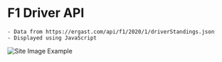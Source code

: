 # F1 Driver API
    - Data from https://ergast.com/api/f1/2020/1/driverStandings.json
    - Displayed using JavaScript

![Site Image Example](https://github.com/jcnghm/race_driver_api/blob/master/images/example.PNG)